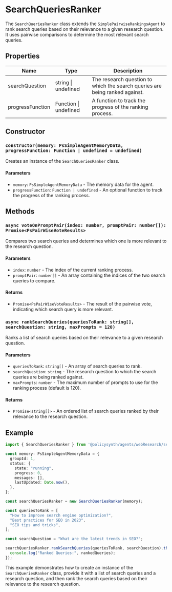 # SearchQueriesRanker

The `SearchQueriesRanker` class extends the `SimplePairwiseRankingsAgent` to rank search queries based on their relevance to a given research question. It uses pairwise comparisons to determine the most relevant search queries.

## Properties

| Name             | Type                        | Description                                                                 |
|------------------|-----------------------------|-----------------------------------------------------------------------------|
| searchQuestion   | string \| undefined         | The research question to which the search queries are being ranked against. |
| progressFunction | Function \| undefined       | A function to track the progress of the ranking process.                    |

## Constructor

### `constructor(memory: PsSimpleAgentMemoryData, progressFunction: Function | undefined = undefined)`

Creates an instance of the `SearchQueriesRanker` class.

#### Parameters

- `memory`: `PsSimpleAgentMemoryData` - The memory data for the agent.
- `progressFunction`: `Function | undefined` - An optional function to track the progress of the ranking process.

## Methods

### `async voteOnPromptPair(index: number, promptPair: number[]): Promise<PsPairWiseVoteResults>`

Compares two search queries and determines which one is more relevant to the research question.

#### Parameters

- `index`: `number` - The index of the current ranking process.
- `promptPair`: `number[]` - An array containing the indices of the two search queries to compare.

#### Returns

- `Promise<PsPairWiseVoteResults>` - The result of the pairwise vote, indicating which search query is more relevant.

### `async rankSearchQueries(queriesToRank: string[], searchQuestion: string, maxPrompts = 120)`

Ranks a list of search queries based on their relevance to a given research question.

#### Parameters

- `queriesToRank`: `string[]` - An array of search queries to rank.
- `searchQuestion`: `string` - The research question to which the search queries are being ranked against.
- `maxPrompts`: `number` - The maximum number of prompts to use for the ranking process (default is 120).

#### Returns

- `Promise<string[]>` - An ordered list of search queries ranked by their relevance to the research question.

## Example

```typescript
import { SearchQueriesRanker } from '@policysynth/agents/webResearch/searchQueriesRanker.js';

const memory: PsSimpleAgentMemoryData = {
  groupId: 1,
  status: {
    state: "running",
    progress: 0,
    messages: [],
    lastUpdated: Date.now(),
  },
};

const searchQueriesRanker = new SearchQueriesRanker(memory);

const queriesToRank = [
  "How to improve search engine optimization?",
  "Best practices for SEO in 2023",
  "SEO tips and tricks",
];

const searchQuestion = "What are the latest trends in SEO?";

searchQueriesRanker.rankSearchQueries(queriesToRank, searchQuestion).then((rankedQueries) => {
  console.log("Ranked Queries:", rankedQueries);
});
```

This example demonstrates how to create an instance of the `SearchQueriesRanker` class, provide it with a list of search queries and a research question, and then rank the search queries based on their relevance to the research question.